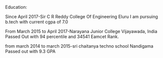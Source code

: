 Education:

Since April 2017-Sir C R Reddy College Of Engineering Eluru
I am pursuing b.tech with current cgpa of 7.0

From March 2015
to April 2017-Narayana Junior College Vijayawada, India
Passed Out with 94 percentile and 34541
Eamcet Rank.

from march 2014 to march 2015-sri chaitanya techno school Nandigama
Passed out with 9.3 GPA
